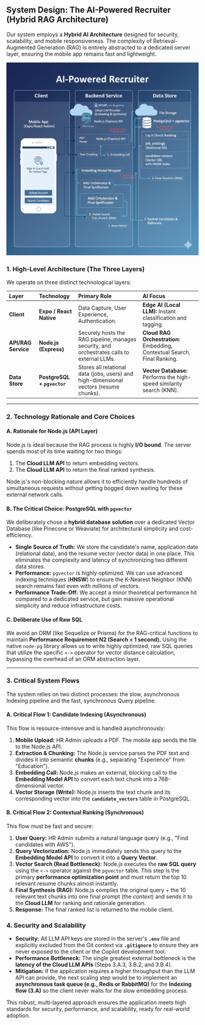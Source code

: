 

## System Design: The AI-Powered Recruiter (Hybrid RAG Architecture)

Our system employs a **Hybrid AI Architecture** designed for security, scalability, and mobile responsiveness. The complexity of Retrieval-Augmented Generation (RAG) is entirely abstracted to a dedicated server layer, ensuring the mobile app remains fast and lightweight.

![](https://github.com/subraatakumar/AI-Powered-Recruiter/blob/main/content/images/Gemini_Generated_Image_onys2zonys2zonys.png)

### 1. High-Level Architecture (The Three Layers)

We operate on three distinct technological layers:

| Layer | Technology | Primary Role | AI Focus |
| :--- | :--- | :--- | :--- |
| **Client** | **Expo / React Native** | Data Capture, User Experience, Authentication. | **Edge AI (Local LLM):** Instant classification and tagging. |
| **API/RAG Service** | **Node.js (Express)** | Securely hosts the RAG pipeline, manages security, and orchestrates calls to external LLMs. | **Cloud RAG Orchestration:** Embedding, Contextual Search, Final Ranking. |
| **Data Store** | **PostgreSQL + `pgvector`** | Stores all relational data (jobs, users) and high-dimensional vectors (resume chunks). | **Vector Database:** Performs the high-speed similarity search (KNN). |

---

### 2. Technology Rationale and Core Choices

#### A. Rationale for Node.js (API Layer)

Node.js is ideal because the RAG process is highly **I/O bound**. The server spends most of its time waiting for two things:

1.  The **Cloud LLM API** to return embedding vectors.
2.  The **Cloud LLM API** to return the final ranked synthesis.

Node.js's non-blocking nature allows it to efficiently handle hundreds of simultaneous requests without getting bogged down waiting for these external network calls.

#### B. The Critical Choice: PostgreSQL with `pgvector`

We deliberately chose a **hybrid database solution** over a dedicated Vector Database (like Pinecone or Weaviate) for architectural simplicity and cost-efficiency.

* **Single Source of Truth:** We store the candidate's name, application date (relational data), and the resume vector (vector data) in one place. This eliminates the complexity and latency of synchronizing two different data stores.
* **Performance:** `pgvector` is highly optimized. We can use advanced indexing techniques (**HNSW**) to ensure the K-Nearest Neighbor (KNN) search remains fast even with millions of vectors.
* **Performance Trade-Off:** We accept a minor theoretical performance hit compared to a dedicated service, but gain massive operational simplicity and reduce infrastructure costs.

#### C. Deliberate Use of Raw SQL

We avoid an ORM (like Sequelize or Prisma) for the RAG-critical functions to maintain **Performance Requirement N2 (Search < 1 second).** Using the native `node-pg` library allows us to write highly optimized, raw SQL queries that utilize the specific `<->` operator for vector distance calculation, bypassing the overhead of an ORM abstraction layer.

---

### 3. Critical System Flows

The system relies on two distinct processes: the slow, asynchronous Indexing pipeline and the fast, synchronous Query pipeline.

#### A. Critical Flow 1: Candidate Indexing (Asynchronous)

This flow is resource-intensive and is handled asynchronously:

1.  **Mobile Upload:** HR Admin uploads a PDF. The mobile app sends the file to the Node.js API.
2.  **Extraction & Chunking:** The Node.js service parses the PDF text and divides it into semantic **chunks** (e.g., separating "Experience" from "Education").
3.  **Embedding Call:** Node.js makes an external, blocking call to the **Embedding Model API** to convert each text chunk into a 768-dimensional vector.
4.  **Vector Storage (Write):** Node.js inserts the text chunk and its corresponding vector into the **`candidate_vectors`** table in PostgreSQL.

#### B. Critical Flow 2: Contextual Ranking (Synchronous)

This flow must be fast and secure:

1.  **User Query:** HR Admin submits a natural language query (e.g., "Find candidates with AWS").
2.  **Query Vectorization:** Node.js immediately sends this query to the **Embedding Model API** to convert it into a **Query Vector**.
3.  **Vector Search (Read Bottleneck):** Node.js executes the **raw SQL query** using the `<->` operator against the `pgvector` table. This step is the primary **performance optimization point** and must return the top 10 relevant resume chunks almost instantly.
4.  **Final Synthesis (RAG):** Node.js compiles the original query + the 10 relevant text chunks into one final prompt (the *context*) and sends it to the **Cloud LLM** for ranking and rationale generation.
5.  **Response:** The final ranked list is returned to the mobile client.

### 4. Security and Scalability

* **Security:** All LLM API keys are stored in the server's **`.env`** file and explicitly excluded from the Git context via **`.gitignore`** to ensure they are never exposed to the client or the Copilot development tool.
* **Performance Bottleneck:** The single greatest external bottleneck is the **latency of the Cloud LLM APIs** (Steps 3.A.3, 3.B.2, and 3.B.4).
* **Mitigation:** If the application requires a higher throughput than the LLM API can provide, the next scaling step would be to implement an **asynchronous task queue (e.g., Redis or RabbitMQ)** for the **Indexing flow (3.A)** so the client never waits for the slow embedding process.

This robust, multi-layered approach ensures the application meets high standards for security, performance, and scalability, ready for real-world adoption. 
